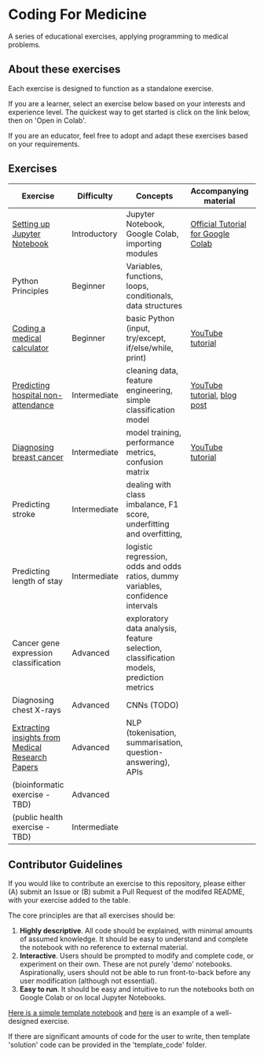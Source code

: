 # Coding For Medicine
A series of educational exercises, applying programming to medical problems.


## About these exercises
Each exercise is designed to function as a standalone exercise.

If you are a learner, select an exercise below based on your interests and experience level. The quickest way to get started is click on the link below, then on 'Open in Colab'.

If you are an educator, feel free to adopt and adapt these exercises based on your requirements.


## Exercises

| Exercise                           | Difficulty   | Concepts                                               | Accompanying material | Created by |
| ---------------------------------- | ------------ | ------------------------------------------------------ | --------------------- | ---------- |
| [Setting up Jupyter Notebook](./exercises/Setting_up_Jupyter_Notebook.ipynb)  | Introductory     | Jupyter Notebook, Google Colab, importing modules | [Official Tutorial for Google Colab](https://www.youtube.com/watch?v=inN8seMm7UI)  | [Dr Chris Lovejoy](https://www.github.com/chris-lovejoy) |
| Python Principles | Beginner | Variables, functions, loops, conditionals, data structures |  |  |
| [Coding a medical calculator](./exercises/Coding_Medical_Calculator.ipynbb)  | Beginner     | basic Python (input, try/except, if/else/while, print) | [YouTube tutorial](https://www.youtube.com/watch?v=ve9Mz58p4VA)   | [Dr Chris Lovejoy](https://www.github.com/chris-lovejoy) |
| [Predicting hospital non-attendance](./exercises/Predicting_No_Shows.ipynb)| Intermediate | cleaning data, feature engineering, simple classification model     | [YouTube tutorial](https://www.youtube.com/watch?v=Y9O2_2NQ0RM), [blog post](https://chrislovejoy.me/no-shows/)  | [Dr Chris Lovejoy](https://www.github.com/chris-lovejoy) |
| [Diagnosing breast cancer](./exercises/Breast_cancer_features.ipynb)         | Intermediate | model training, performance metrics, confusion matrix  | [YouTube tutorial](https://www.youtube.com/watch?v=c8s5GKRrenY) | [Dr Chris Lovejoy](https://www.github.com/chris-lovejoy) |
| Predicting stroke | Intermediate | dealing with class imbalance, F1 score, underfitting and overfitting,  | | [Dr Lawrence Adams](https://github.com/lawrenceadams) |  
| Predicting length of stay | Intermediate | logistic regression, odds and odds ratios, dummy variables, confidence intervals | | [Dr Jess Caterson](https://github.com/jjcato9) |
| Cancer gene expression classification | Advanced | exploratory data analysis, feature selection, classification models, prediction metrics | | [Emily Jin](https://github.com/emilyjin11) | 
| Diagnosing chest X-rays | Advanced | CNNs (TODO) |  |  | 
| [Extracting insights from Medical Research Papers](./exercises/Extracting%20Insights%20from%20Medical%20Research%20Papers.ipynb) | Advanced | NLP (tokenisation, summarisation, question-answering), APIs | | [Dr Chris Lovejoy](https://www.github.com/chris-lovejoy) |
| (bioinformatic exercise - TBD) | Advanced | | | |
| (public health exercise - TBD) | Intermediate | | | |


## Contributor Guidelines

If you would like to contribute an exercise to this repository, please either (A) submit an Issue or (B) submit a Pull Request of the modifed README, with your exercise added to the table.

The core principles are that all exercises should be:

1. **Highly descriptive**. All code should be explained, with minimal amounts of assumed knowledge. It should be easy to understand and complete the notebook with no reference to external material.
2. **Interactive**. Users should be prompted to modify and complete code, or experiment on their own. These are not purely 'demo' notebooks. Aspirationally, users should not be able to run front-to-back before any user modification (although not essential).
3. **Easy to run**. It should be easy and intuitive to run the notebooks both on Google Colab or on local Jupyter Notebooks.

[Here is a simple template notebook](./New_Exercise_Template.ipynb) and [here](./exercises/Coding_Medical_Calculator.ipynb) is an example of a well-designed exercise.

If there are significant amounts of code for the user to write, then template 'solution' code can be provided in the 'template_code' folder.
